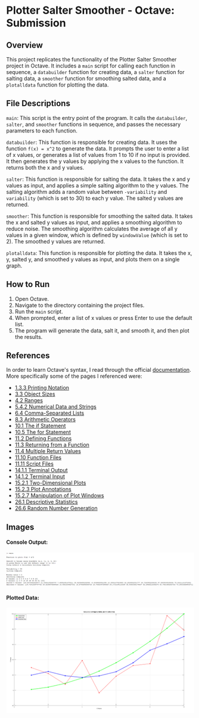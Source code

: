 # Plotter Salter Smoother - Octave: Submission

## Overview

This project replicates the functionality of the Plotter Salter Smoother project in Octave. It includes a `main` script for calling each function in sequence, a `databuilder` function for creating data, a `salter` function for salting data, a `smoother` function for smoothing salted data, and a `plotalldata` function for plotting the data.

## File Descriptions

`main`: This script is the entry point of the program. It calls the `databuilder`, `salter`, and `smoother` functions in sequence, and passes the necessary parameters to each function.

`databuilder`: This function is responsible for creating data. It uses the function `f(x) = x^2` to generate the data. It prompts the user to enter a list of x values, or generates a list of values from 1 to 10 if no input is provided. It then generates the y values by applying the x values to the function. It returns both the x and y values.

`salter`: This function is responsible for salting the data. It takes the x and y values as input, and applies a simple salting algorithm to the y values. The salting algorithm adds a random value between `-variability` and `variability` (which is set to 30) to each y value. The salted y values are returned.

`smoother`: This function is responsible for smoothing the salted data. It takes the x and salted y values as input, and applies a smoothing algorithm to reduce noise. The smoothing algorithm calculates the average of all y values in a given window, which is defined by `windowValue` (which is set to 2). The smoothed y values are returned.

`plotalldata`: This function is responsible for plotting the data. It takes the x, y, salted y, and smoothed y values as input, and plots them on a single graph.

## How to Run

1. Open Octave.
2. Navigate to the directory containing the project files.
3. Run the `main` script.
4. When prompted, enter a list of x values or press Enter to use the default list.
5. The program will generate the data, salt it, and smooth it, and then plot the results.

## References

In order to learn Octave's syntax, I read through the official [documentation](https://docs.octave.org/latest/). More specifically some of the pages I referenced were:
- [1.3.3 Printing Notation](https://docs.octave.org/latest/Printing-Notation.html)
- [3.3 Object Sizes](https://docs.octave.org/latest/Object-Sizes.html)
- [4.2 Ranges](https://docs.octave.org/latest/Ranges.html)
- [5.4.2 Numerical Data and Strings](https://docs.octave.org/latest/Numerical-Data-and-Strings.html)
- [6.4 Comma-Separated Lists](https://docs.octave.org/latest/Comma_002dSeparated-Lists.html)
- [8.3 Arithmetic Operators](https://docs.octave.org/latest/Arithmetic-Ops.html)
- [10.1 The if Statement](https://docs.octave.org/latest/The-if-Statement.html)
- [10.5 The for Statement](https://docs.octave.org/latest/The-for-Statement.html)
- [11.2 Defining Functions](https://docs.octave.org/latest/Defining-Functions.html)
- [11.3 Returning from a Function](https://docs.octave.org/latest/Returning-from-a-Function.html)
- [11.4 Multiple Return Values](https://docs.octave.org/latest/Multiple-Return-Values.html)
- [11.10 Function Files](https://docs.octave.org/latest/Function-Files.html)
- [11.11 Script Files](https://docs.octave.org/latest/Script-Files.html)
- [14.1.1 Terminal Output](https://docs.octave.org/latest/Terminal-Output.html)
- [14.1.2 Terminal Input](https://docs.octave.org/latest/Terminal-Input.html)
- [15.2.1 Two-Dimensional Plots](https://docs.octave.org/latest/Two_002dDimensional-Plots.html)
- [15.2.3 Plot Annotations](https://docs.octave.org/latest/Plot-Annotations.html)
- [15.2.7 Manipulation of Plot Windows](https://docs.octave.org/latest/Manipulation-of-Plot-Windows.html)
- [26.1 Descriptive Statistics](https://docs.octave.org/latest/Descriptive-Statistics.html)
- [26.6 Random Number Generation](https://docs.octave.org/latest/Random-Number-Generation.html)

## Images

#### Console Output:
![Console Output](./images/console_output.png)

#### Plotted Data:
![Plotted Data](./images/plotted_data.png)